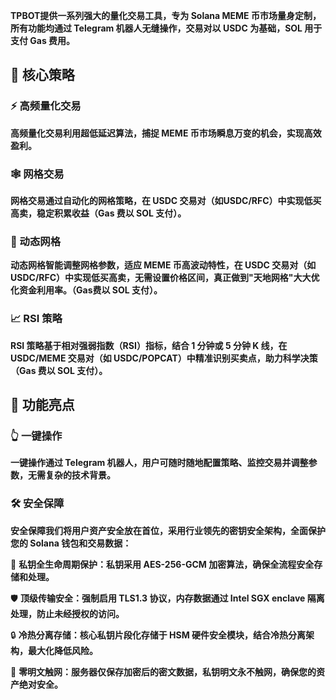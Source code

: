 **TPBOT提供一系列强大的量化交易工具，专为 Solana MEME 币市场量身定制，所有功能均通过 Telegram 机器人无缝操作，交易对以 USDC 为基础，SOL 用于支付 Gas 费用。**

##  🚀 核心策略

### ⚡ 高频量化交易

**高频量化交易利用超低延迟算法，捕捉 MEME 币市场瞬息万变的机会，实现高效盈利。**

### 🕸️ 网格交易

**网格交易通过自动化的网格策略，在 USDC 交易对（如USDC/RFC）中实现低买高卖，稳定积累收益（Gas 费以 SOL 支付）。**

### 🔄 动态网格

**动态网格智能调整网格参数，适应 MEME 币高波动特性，在 USDC 交易对（如USDC/RFC）中实现低买高卖，无需设置价格区间，真正做到"天地网格"大大优化资金利用率。（Gas费以 SOL 支付）。**

### 📈 RSI 策略

**RSI 策略基于相对强弱指数（RSI）指标，结合 1 分钟或 5 分钟 K 线，在
USDC/MEME 交易对（如 USDC/POPCAT）中精准识别买卖点，助力科学决策（Gas
费以 SOL 支付）。**

## 🌟 功能亮点

### 👆 一键操作

**一键操作通过 Telegram 机器人，用户可随时随地配置策略、监控交易并调整参数，无需复杂的技术背景。**

### 🛠️ 安全保障

**安全保障我们将用户资产安全放在首位，采用行业领先的密钥安全架构，全面保护您的 Solana 钱包和交易数据：**

🔐 **私钥全生命周期保护：私钥采用 AES-256-GCM 加密算法，确保全流程安全存储和处理。**

🛡️ **顶级传输安全：强制启用 TLS1.3 协议，内存数据通过 Intel SGX enclave 隔离处理，防止未经授权的访问。**

🔒 **冷热分离存储：核心私钥片段化存储于 HSM 硬件安全模块，结合冷热分离架构，最大化降低风险。**

🔑 **零明文触网：服务器仅保存加密后的密文数据，私钥明文永不触网，确保您的资产绝对安全。**